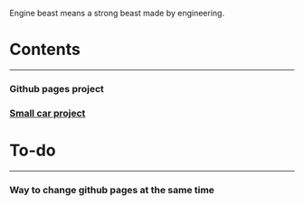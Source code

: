 Engine beast means a strong beast made by engineering.

# Contents
---
### Github pages project

### [Small car project](https://enginebeast.github.io/smallcar/)

# To-do
---

### Way to change github pages at the same time
